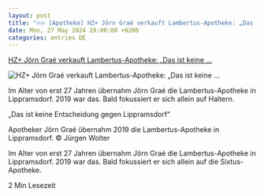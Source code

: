 ```yaml
---
layout: post
title: "🔥🔥 [Apotheke] HZ+ Jörn Graé verkauft Lambertus-Apotheke: „Das ist keine ..."
date: Mon, 27 May 2024 19:00:00 +0200
categories: entries DE
---
```

[HZ+ Jörn Graé verkauft Lambertus-Apotheke: „Das ist keine ...](https://www.halternerzeitung.de/haltern/lambertus-apotheke-haltern-am-see-apotheker-uebernahme-w886345-3001205459/)

![HZ+ Jörn Graé verkauft Lambertus-Apotheke: „Das ist keine ...](https://www.halternerzeitung.de/wp-content/uploads/2024/05/28/12/630_0900_3799426_0609ha_Apotheke_2-1648x824.jpg)

Im Alter von erst 27 Jahren übernahm Jörn Graé die Lambertus-Apotheke in Lippramsdorf. 2019 war das. Bald fokussiert er sich allein auf Haltern.

„Das ist keine Entscheidung gegen Lippramsdorf“

Apotheker Jörn Graé übernahm 2019 die Lambertus-Apotheke in Lippramsdorf. © Jürgen Wolter

Im Alter von erst 27 Jahren übernahm Jörn Graé die Lambertus-Apotheke in Lippramsdorf. 2019 war das. Bald fokussiert er sich allein auf die Sixtus-Apotheke.

2 Min Lesezeit

